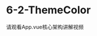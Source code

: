 <!--
 * @Author: your name
 * @Date: 2021-02-10 12:45:06
 * @LastEditTime: 2021-02-11 15:00:51
 * @LastEditors: Please set LastEditors
 * @Description: In User Settings Edit
 * @FilePath: /vuepress-starter/docs/Projects/VenueOnlineManageSystem/6-CoreDifficultResolve/README.md
-->
# 6-2-ThemeColor
请观看App.vue核心架构讲解视频